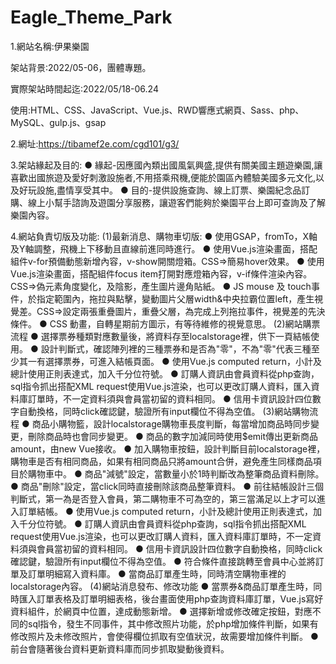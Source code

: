 # Eagle_Theme_Park
1.網站名稱:伊果樂園

架站背景:2022/05-06，團體專題。

實際架站時間起迄:2022/05/18-06.24

使用:HTML、CSS、JavaScript、Vue.js、RWD響應式網頁、Sass、php、MySQL、gulp.js、gsap 

2.網址:https://tibamef2e.com/cgd101/g3/

3.架站緣起及目的:
 ● 緣起-因應國內類出國風氣興盛,提供有關美國主題遊樂園,讓喜歡出國旅遊及愛好刺激設施者,不用搭乘飛機,便能於園區內體驗美國多元文化,以及好玩設施,盡情享受其中。
 ● 目的-提供設施查詢、線上訂票、樂園紀念品訂購、線上小幫手諮詢及遊園分享服務，讓遊客們能夠於樂園平台上即可查詢及了解樂園內容。

4.網站負責切版及功能:
(1)最新消息、購物車切版:
 ● 使用GSAP，fromTo，X軸及Y軸調整，飛機上下移動且直線前進同時進行。
 ● 使用Vue.js渲染畫面，搭配組件v-for預備動態新增內容，v-show開關燈箱。CSS=>簡易hover效果。
 ● 使用Vue.js渲染畫面，搭配組件focus item打開對應燈箱內容，v-if條件渲染內容。CSS=>偽元素角度變化，及陰影，產生圖片邊角貼紙。
 ● JS mouse 及 touch事件，於指定範圍內，拖拉與點擊，變動圖片父層width&中央拉霸位置left，產生視覺差。CSS=>設定兩張重疊圖片，重疊父層，為完成上列拖拉事件，視覺差的先決條件。
 ● CSS  動畫，自轉星期前方圖示，有等待維修的視覺意思。
(2)網站購票流程
 ● 選擇票券種類對應數量後，將資料存至localstorage裡，供下一頁結帳使用。
 ● 設計判斷式，確認陣列裡的三種票券和是否為"零"，不為"零"代表三種至少其一有選擇票券，可進入結帳頁面。
 ● 使用Vue.js computed return，小計及總計使用正則表達式，加入千分位符號。
 ● 訂購人資訊由會員資料從php查詢，sql指令抓出搭配XML  request使用Vue.js渲染，也可以更改訂購人資料，匯入資料庫訂單時，不一定資料須與會員當初留的資料相同。
 ● 信用卡資訊設計四位數字自動換格，同時click確認鍵，驗證所有input欄位不得為空值。
(3)網站購物流程
 ● 商品小購物籃，設計localstorage購物車長度判斷，每當增加商品時同步變更，刪除商品時也會同步變更。
 ● 商品的數字加減同時使用$emit傳出更新商品amount，由new Vue接收。
 ● 加入購物車按鈕，設計判斷目前localstorage裡，購物車是否有相同商品，如果有相同商品只將amount合併，避免產生同樣商品項目於購物車中。
 ● 商品"減號"設定，當數量小於1時判斷改為整筆商品資料刪除。
 ● 商品"刪除"設定，當click同時直接刪除該商品整筆資料。
 ● 前往結帳設計三個判斷式，第一為是否登入會員，第二購物車不可為空的，第三當滿足以上才可以進入訂單結帳。
 ● 使用Vue.js computed return，小計及總計使用正則表達式，加入千分位符號。
 ● 訂購人資訊由會員資料從php查詢，sql指令抓出搭配XML  request使用Vue.js渲染，也可以更改訂購人資料，匯入資料庫訂單時，不一定資料須與會員當初留的資料相同。
 ● 信用卡資訊設計四位數字自動換格，同時click確認鍵，驗證所有input欄位不得為空值。
 ● 符合條件直接跳轉至會員中心並將訂單及訂單明細寫入資料庫。
 ● 當商品訂單產生時，同時清空購物車裡的localstorage內容。
(4)網站消息發布、修改功能
 ● 當票券&商品訂單產生時，同時匯入訂單表格及訂單明細表格，後台畫面使用php查詢資料庫訂單，Vue.js寫好資料組件，於網頁中位置，達成動態新增。
 ● 選擇新增或修改確定按鈕，對應不同的sql指令，發生不同事件，其中修改照片功能，於php增加條件判斷，如果有修改照片及未修改照片，會使得欄位抓取有空值狀況，故需要增加條件判斷。
 ● 前台會隨著後台資料更新資料庫而同步抓取變動後資料。

